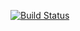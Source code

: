 [![Build Status](https://travis-ci.com/ZakariaTalhami/NoteME.svg?branch=master)](https://travis-ci.com/ZakariaTalhami/NoteME)
